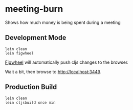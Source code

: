 # meeting-burn

Shows how much money is being spent during a meeting

## Development Mode

```
lein clean
lein figwheel
```

[Figwheel](https://github.com/bhauman/lein-figwheel) will automatically push cljs changes to the browser.

Wait a bit, then browse to [http://localhost:3449](http://localhost:3449).

## Production Build

```
lein clean
lein cljsbuild once min
```
